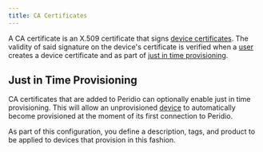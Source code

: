 ```yaml
---
title: CA Certificates
---
```


<head>
  <title>Ref | CA Certificates</title>
</head>

A CA certificate is an X.509 certificate that signs [device certificates](device-certificates). The validity of said signature on the device's certificate is verified when a [user](users) creates a device certificate and as part of [just in time provisioning](just-in-time-provisioning).

## Just in Time Provisioning

CA certificates that are added to Peridio can optionally enable just in time provisioning. This will allow an unprovisioned [device](devices) to automatically become provisioned at the moment of its first connection to Peridio.

As part of this configuration, you define a description, tags, and product to be applied to devices that provision in this fashion.
